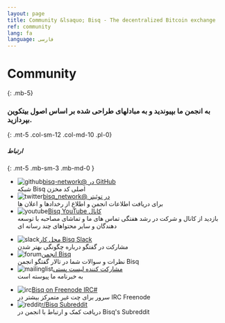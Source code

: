 ```yaml
---
layout: page
title: Community &lsaquo; Bisq - The decentralized Bitcoin exchange
ref: community
lang: fa
language: فارسی
---
```

# Community
{: .mb-5}

### به انجمن ما بپیوندید و به مبادله­ای طراحی شده بر اساس اصول بیتکوین بپردازید.
{: .mt-5 .col-sm-12 .col-md-10 .pl-0}



##### ارتباط
{: .mt-5 .mb-sm-3 .mb-md-0 }

<div class="row mb-sm-4 mb-md-0">

  <ul class="mt-sm-0 mb-0 mt-md-3 mb-md-5 community-links grey col-sm-12 col-md-4 pr-3">
<li><img src="../../images/community/github.svg" alt="github"><a href="https://github.com/bisq-network">bisq-network@ در GitHub</a><br>شبکه Bisq اصلی کد مخزن</li>
<li><img src="../../images/community/twitter.svg" alt="twitter"><a href="https://twitter.com/bisq_network">bisq_network@ در توئیتر</a><br> برای دریافت اطلاعات انجمن و اطلاع از رخدادها و اعلان ها</li>
<li><img src="../../images/community/youtube.svg" alt="youtube"><a href="https://www.youtube.com/c/bisq-network">Bisq YouTube کانال</a><br>بازدید از کانال و شرکت در رشد هفتگی تماس­ های ما و تماشای مصاحبه با توسعه دهندگان و سایر محتواهای چند رسانه ای</li>
</ul>
<ul class="mt-sm-0 mb-0 mt-md-3 mb-md-5 community-links grey col-sm-12 col-md-4 pr-3">
<li><img src="../../images/community/slack.svg" alt="slack"><a href="https://bisq.network/slack-invite">محل کار Bisq Slack</a><br>مشارکت در گفتگو درباره چگونگی بهتر شدن</li>
<li><img src="../../images/community/forum.svg" alt="forum"><a href="https://bisq.community">انجمن Bisq</a><br>نظرات و سوالات شما در تالار گفتگو انجمن Bisq</li>
<li><img src="../../images/community/mailinglist.svg" alt="mailinglist"><a href="https://lists.bisq.network/listinfo/bisq-contrib">مشارکت کننده لیست پستی</a><br>به خبرنامه ما پیوسته است</li>
</ul>
<ul class="mt-sm-0 mb-0 mt-md-3 mb-md-5 community-links grey col-sm-12 col-md-4 pr-3">
<li><img src="../../images/community/irc.svg" alt="irc"><a href="https://webchat.freenode.net/?channels=bisq">Bisq on Freenode IRC#</a><br> سرور برای چت غیر متمرکز بیشتر در IRC Freenode</li>
<li><img src="../../images/community/reddit.svg" alt="reddit"><a href="https://www.reddit.com/r/bisq">r/Bisq Subreddit</a><br>دریافت کمک و ارتباط با انجمن در Bisq's Subreddit</li>
</ul>
</div>
